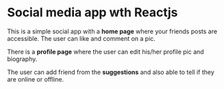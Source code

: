# Social media app wth Reactjs 

This is a simple social app with  a **home page** where your friends posts are accessible. The user can like and comment on a pic.

There is a __profile page__ where the user can edit his/her profile pic and biography.

The user can add friend from the __suggestions__ and also able to tell if they are online or offline.
